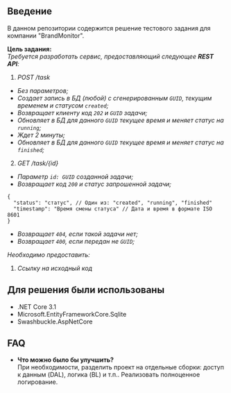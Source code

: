 ## Введение
В данном репозитории содержится решение тестового задания для компании "BrandMonitor".  

**Цель задания:**  
*Требуется разработать сервис, предоставляющий следующее **REST API**:*
1. *POST /task*  
* *Без параметров;*  
* *Создает запись в БД (любой) с сгенерированным `GUID`, текущим временем и статусом `created`;*
* *Возвращает клиенту код `202` и `GUID` задачи;*
* *Обновляет в БД для данного `GUID` текущее время и меняет статус на `running`;*
* *Ждет 2 минуты;*
* *Обновляет в БД для данного `GUID` текущее время и меняет статус на `finished`;*

2. *GET /task/{id}*
* *Параметр `id: GUID` созданной задачи;*
* *Возвращает код `200` и статус запрошенной задачи;*
```
{
  "status": "статус", // Один из: "created", "running", "finished"
  "timestamp": "Время смены статуса" // Дата и время в формате ISO 8601
}
```
* *Возвращает `404`, если такой задачи нет;*
* *Возвращает `400`, если передан не `GUID`;*

*Необходимо предоставить:*
1. *Ссылку на исходный код*

## Для решения были использованы
- .NET Core 3.1
- Microsoft.EntityFrameworkCore.Sqlite
- Swashbuckle.AspNetCore
  
## FAQ
- **Что можно было бы улучшить?**  
При необходимости, разделить проект на отдельные сборки: доступ к данным (DAL), логика (BL) и т.п..
Реализовать полноценное логирование.
